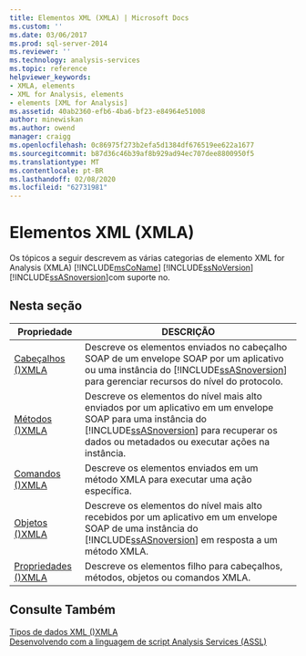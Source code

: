 ```yaml
---
title: Elementos XML (XMLA) | Microsoft Docs
ms.custom: ''
ms.date: 03/06/2017
ms.prod: sql-server-2014
ms.reviewer: ''
ms.technology: analysis-services
ms.topic: reference
helpviewer_keywords:
- XMLA, elements
- XML for Analysis, elements
- elements [XML for Analysis]
ms.assetid: 40ab2360-efb6-4ba6-bf23-e84964e51008
author: minewiskan
ms.author: owend
manager: craigg
ms.openlocfilehash: 0c86975f273b2efa5d1384df676519ee622a1677
ms.sourcegitcommit: b87d36c46b39af8b929ad94ec707dee8800950f5
ms.translationtype: MT
ms.contentlocale: pt-BR
ms.lasthandoff: 02/08/2020
ms.locfileid: "62731981"
---
```

# <a name="xml-elements-xmla"></a>Elementos XML (XMLA)
  Os tópicos a seguir descrevem as várias categorias de elemento XML for Analysis (XMLA) [!INCLUDE[msCoName](../../includes/msconame-md.md)] [!INCLUDE[ssNoVersion](../../includes/ssnoversion-md.md)] [!INCLUDE[ssASnoversion](../../includes/ssasnoversion-md.md)]com suporte no.  
  
## <a name="in-this-section"></a>Nesta seção  
  
|Propriedade|DESCRIÇÃO|  
|--------------|-----------------|  
|[Cabeçalhos &#40;&#41;XMLA](https://docs.microsoft.com/bi-reference/xmla/xml-elements-headers/xml-elements-headers)|Descreve os elementos enviados no cabeçalho SOAP de um envelope SOAP por um aplicativo ou uma instância do [!INCLUDE[ssASnoversion](../../includes/ssasnoversion-md.md)] para gerenciar recursos do nível do protocolo.|  
|[Métodos &#40;&#41;XMLA](https://docs.microsoft.com/bi-reference/xmla/xml-elements-methods)|Descreve os elementos do nível mais alto enviados por um aplicativo em um envelope SOAP para uma instância do [!INCLUDE[ssASnoversion](../../includes/ssasnoversion-md.md)] para recuperar os dados ou metadados ou executar ações na instância.|  
|[Comandos &#40;&#41;XMLA](https://docs.microsoft.com/bi-reference/xmla/xml-elements-commands/xml-elements-commands)|Descreve os elementos enviados em um método XMLA para executar uma ação específica.|  
|[Objetos &#40;&#41;XMLA](https://docs.microsoft.com/bi-reference/xmla/xml-elements-objects)|Descreve os elementos do nível mais alto recebidos por um aplicativo em um envelope SOAP de uma instância do [!INCLUDE[ssASnoversion](../../includes/ssasnoversion-md.md)] em resposta a um método XMLA.|  
|[Propriedades &#40;&#41;XMLA](https://docs.microsoft.com/bi-reference/xmla/xml-elements-properties/xml-elements-properties)|Descreve os elementos filho para cabeçalhos, métodos, objetos ou comandos XMLA.|  
  
## <a name="see-also"></a>Consulte Também  
 [Tipos de dados XML &#40;&#41;XMLA](https://docs.microsoft.com/bi-reference/xmla/xml-data-types/xml-data-types-xmla)   
 [Desenvolvendo com a linguagem de script Analysis Services &#40;ASSL&#41;](../multidimensional-models/scripting-language-assl/developing-with-analysis-services-scripting-language-assl.md)  
  
  
